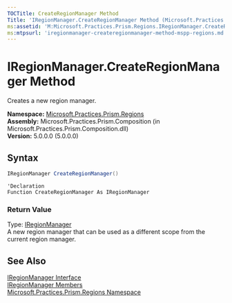 ```yaml
---
TOCTitle: CreateRegionManager Method
Title: 'IRegionManager.CreateRegionManager Method (Microsoft.Practices.Prism.Regions)'
ms:assetid: 'M:Microsoft.Practices.Prism.Regions.IRegionManager.CreateRegionManager'
ms:mtpsurl: 'iregionmanager-createregionmanager-method-mspp-regions.md'
---
```


# IRegionManager.CreateRegionManager Method

Creates a new region manager.

**Namespace:** [Microsoft.Practices.Prism.Regions](/patterns-practices/reference/mspp-regions-namespace)  
**Assembly:** Microsoft.Practices.Prism.Composition (in Microsoft.Practices.Prism.Composition.dll)  
**Version:** 5.0.0.0 (5.0.0.0)

## Syntax

```C#
IRegionManager CreateRegionManager()
```

```VB
'Declaration
Function CreateRegionManager As IRegionManager
```

### Return Value  
Type: [IRegionManager](/patterns-practices/reference/iregionmanager-interface-mspp-regions)  
A new region manager that can be used as a different scope from the current region manager.

## See Also

[IRegionManager Interface](/patterns-practices/reference/iregionmanager-interface-mspp-regions)  
[IRegionManager Members](/patterns-practices/reference/iregionmanager-members-mspp-regions)  
[Microsoft.Practices.Prism.Regions Namespace](/patterns-practices/reference/mspp-regions-namespace)  